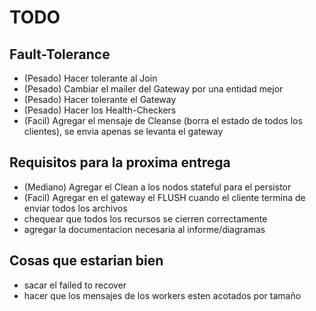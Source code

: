 # TODO

## Fault-Tolerance
- (Pesado) Hacer tolerante al Join
- (Pesado) Cambiar el mailer del Gateway por una entidad mejor
- (Pesado) Hacer tolerante el Gateway
- (Pesado) Hacer los Health-Checkers
- (Facil)  Agregar el mensaje de Cleanse (borra el estado de todos los clientes), se envia apenas se levanta el gateway

## Requisitos para la proxima entrega
- (Mediano) Agregar el Clean a los nodos stateful para el persistor
- (Facil)   Agregar en el gateway el FLUSH cuando el cliente termina de enviar todos los archivos
- chequear que todos los recursos se cierren correctamente
- agregar la documentacion necesaria al informe/diagramas

## Cosas que estarian bien
- sacar el failed to recover
- hacer que los mensajes de los workers esten acotados por tamaño
